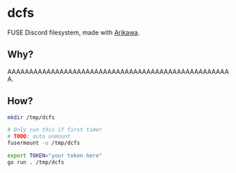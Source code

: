 # dcfs

FUSE Discord filesystem, made with [Arikawa](https://github.com/diamondburned/arikawa).

## Why?

AAAAAAAAAAAAAAAAAAAAAAAAAAAAAAAAAAAAAAAAAAAAAAAAAAAA.

## How?

```sh
mkdir /tmp/dcfs

# Only run this if first timer
# TODO: auto unmount
fusermount -u /tmp/dcfs

export TOKEN="your token here"
go run . /tmp/dcfs
```

